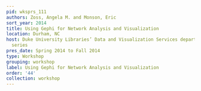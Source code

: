 ```yaml
---
pid: wksprs_111
authors: Zoss, Angela M. and Monson, Eric
sort_year: 2014
title: Using Gephi for Network Analysis and Visualization
location: Durham, NC
host: Duke University Libraries’ Data and Visualization Services department workshop
  series
pres_date: Spring 2014 to Fall 2014
type: Workshop
grouping: workshop
label: Using Gephi for Network Analysis and Visualization
order: '44'
collection: workshop
---
```

